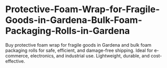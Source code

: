 # Protective-Foam-Wrap-for-Fragile-Goods-in-Gardena-Bulk-Foam-Packaging-Rolls-in-Gardena
Buy protective foam wrap for fragile goods in Gardena and bulk foam packaging rolls for safe, efficient, and damage-free shipping. Ideal for e-commerce, electronics, and industrial use. Lightweight, durable, and cost-effective.
